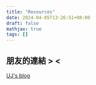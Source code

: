 ```yaml
---
title: "Resources"
date: 2024-04-05T13:26:51+08:00
draft: false
mathjax: true
tags: []
---
```


## 朋友的連結 > <

[UJ's blog](https://blog.ujoj.cc/)
